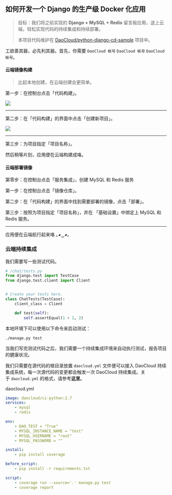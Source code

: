 ## 如何开发一个 Django 的生产级 Docker 化应用

> 目标：我们将之前实现的 **Django + MySQL + Redis** 留言板应用，送上云端，轻松实现代码的持续集成和持续部署。
> 
> 本项目代码维护在 [DaoCloud/python-django-cd-sample](https://github.com/DaoCloud/python-django-cd-sample) 项目中。

工欲善其器，必先利其器。首先，你需要 `DaoCloud 帐号` `DaoCloud 帐号` `DaoCloud 帐号`。

#### 云端镜像构建

> 比起本地创建，在云端创建会更简单。

第一步：在控制台点击「代码构建」。

![](http://help.daocloud.io/img/screenshots/features/build-flows/dashboard.png)

---

第二步：在「代码构建」的界面中点击「创建新项目」。

![](http://help.daocloud.io/img/screenshots/features/build-flows/build-flows-index.png)

---

第三步：为项目指定「项目名称」。

然后稍等片刻，应用便在云端构建成咯。

#### 云端部署镜像

第零步：在控制台点击「服务集成」，创建 MySQL 和 Redis 服务

第一步：在控制台点击「镜像仓库」。

第二步：在「代码构建」的界面中找到需要部署的镜像，点击「部署」。

第三步：按照为项目指定「项目名称」，并在 「基础设置」中绑定上 MySQL 和 Redis 服务。

---

应用便在云端航行起来咯 ｡◕‿◕｡

### 云端持续集成

我们需要写一些测试代码。

``` python
# /chat/tests.py
from django.test import TestCase
from django.test.client import Client


# Create your tests here.
class ChatTests(TestCase):
    client_class = Client

    def test(self):
        self.assertEqual(1 + 1, 2)

```

本地环境下可以使用以下命令来启动测试：

``` 
./manage.py test
```

当我们写完测试代码之后，我们需要一个持续集成环境来自动执行测试，报告项目的健康状况。

我们只需要在源代码的根目录放置 `daocloud.yml` 文件便可以接入 DaoCloud 持续集成系统，每一次源代码的变更都会触发一次 DaoCloud 持续集成。关于 `daocloud.yml` 的格式，请参考**这里**。

daocloud.yml

``` yaml
image: daocloud/ci-python:2.7
services:
    - mysql
    - redis

env:
    - DAO_TEST = "True"
    - MYSQL_INSTANCE_NAME = "test"
    - MYSQL_USERNAME = "root"
    - MYSQL_PASSWORD = ""

install:
    - pip install coverage

before_script:
    - pip install -r requirements.txt

script:
    - coverage run --source='.' manage.py test
    - coverage report
```
